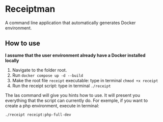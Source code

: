 # Receiptman

A command line application that automatically generates Docker environment.

## How to use

**I assume that the user environment already have a Docker installed locally**

1. Navigate to the folder root.
2. Run `docker compose up -d --build`
3. Make the root file `receipt` executable: type in terminal `chmod +x receipt`
4. Run the receipt script: type in terminal `./receipt`

The las command will give you hints how to use. It will present you everything that the script can currently do. For exemple, if you want to create a php environment, execute in terminal:
```
./receipt receipt:php-full-dev
```